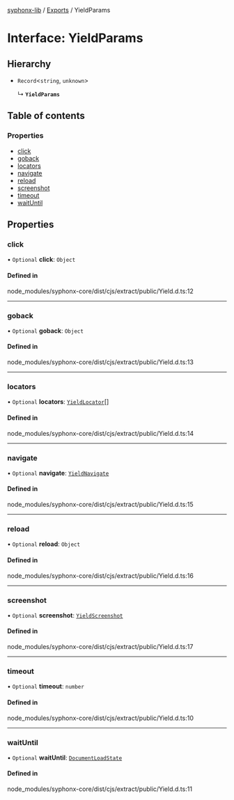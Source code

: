 [syphonx-lib](../README.md) / [Exports](../modules.md) / YieldParams

# Interface: YieldParams

## Hierarchy

- `Record`<`string`, `unknown`\>

  ↳ **`YieldParams`**

## Table of contents

### Properties

- [click](YieldParams.md#click)
- [goback](YieldParams.md#goback)
- [locators](YieldParams.md#locators)
- [navigate](YieldParams.md#navigate)
- [reload](YieldParams.md#reload)
- [screenshot](YieldParams.md#screenshot)
- [timeout](YieldParams.md#timeout)
- [waitUntil](YieldParams.md#waituntil)

## Properties

### click

• `Optional` **click**: `Object`

#### Defined in

node_modules/syphonx-core/dist/cjs/extract/public/Yield.d.ts:12

___

### goback

• `Optional` **goback**: `Object`

#### Defined in

node_modules/syphonx-core/dist/cjs/extract/public/Yield.d.ts:13

___

### locators

• `Optional` **locators**: [`YieldLocator`](YieldLocator.md)[]

#### Defined in

node_modules/syphonx-core/dist/cjs/extract/public/Yield.d.ts:14

___

### navigate

• `Optional` **navigate**: [`YieldNavigate`](YieldNavigate.md)

#### Defined in

node_modules/syphonx-core/dist/cjs/extract/public/Yield.d.ts:15

___

### reload

• `Optional` **reload**: `Object`

#### Defined in

node_modules/syphonx-core/dist/cjs/extract/public/Yield.d.ts:16

___

### screenshot

• `Optional` **screenshot**: [`YieldScreenshot`](YieldScreenshot.md)

#### Defined in

node_modules/syphonx-core/dist/cjs/extract/public/Yield.d.ts:17

___

### timeout

• `Optional` **timeout**: `number`

#### Defined in

node_modules/syphonx-core/dist/cjs/extract/public/Yield.d.ts:10

___

### waitUntil

• `Optional` **waitUntil**: [`DocumentLoadState`](../modules.md#documentloadstate)

#### Defined in

node_modules/syphonx-core/dist/cjs/extract/public/Yield.d.ts:11
